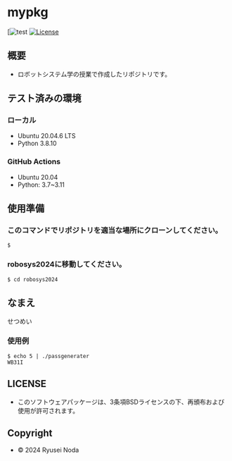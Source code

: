 # mypkg

[![test]()
[![License](https://img.shields.io/badge/License-BSD--3--Clause-blue.svg)]()

## 概要
- ロボットシステム学の授業で作成したリポジトリです。

## テスト済みの環境
### ローカル
* Ubuntu 20.04.6 LTS
* Python 3.8.10
### GitHub Actions
* Ubuntu 20.04
* Python: 3.7~3.11
## 使用準備

### このコマンドでリポジトリを適当な場所にクローンしてください。
```shell
$ 
```

### robosys2024に移動してください。
```shell
$ cd robosys2024
```

## なまえ
せつめい

### 使用例
```shell
$ echo 5 | ./passgenerater
WB31I
```


## LICENSE
* このソフトウェアパッケージは、3条項BSDライセンスの下、再頒布および使用が許可されます。

## Copyright
* © 2024 Ryusei Noda

